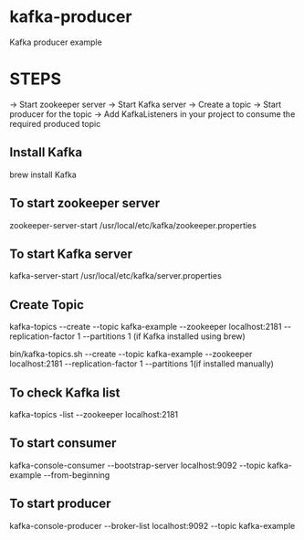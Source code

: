 # kafka-producer
Kafka producer example

STEPS
=====
-> Start zookeeper server
-> Start Kafka server
-> Create a topic
-> Start producer for the topic
-> Add KafkaListeners in your project to consume the required produced topic


Install Kafka
-------------
brew install Kafka  

To start zookeeper server
-------------------------
zookeeper-server-start /usr/local/etc/kafka/zookeeper.properties

To start Kafka server
---------------------
kafka-server-start /usr/local/etc/kafka/server.properties

Create Topic
------------
kafka-topics --create --topic kafka-example --zookeeper localhost:2181 --replication-factor 1 --partitions 1 (if Kafka installed using brew)

bin/kafka-topics.sh --create --topic kafka-example --zookeeper localhost:2181 --replication-factor 1 --partitions 1(if installed manually)

To check Kafka list
-------------------
kafka-topics -list --zookeeper localhost:2181

To start consumer
-----------------
kafka-console-consumer --bootstrap-server localhost:9092 --topic kafka-example --from-beginning

To start producer
-----------------
kafka-console-producer --broker-list localhost:9092 --topic kafka-example
